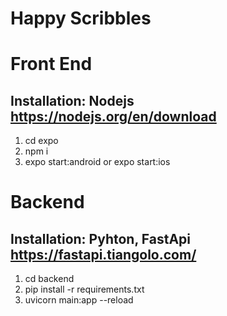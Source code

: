 # Happy Scribbles

# Front End

## Installation: Nodejs https://nodejs.org/en/download
1. cd expo
2. npm i
3. expo start:android or expo start:ios

# Backend
## Installation: Pyhton, FastApi https://fastapi.tiangolo.com/
1. cd backend
2. pip install -r requirements.txt
3. uvicorn main:app --reload
